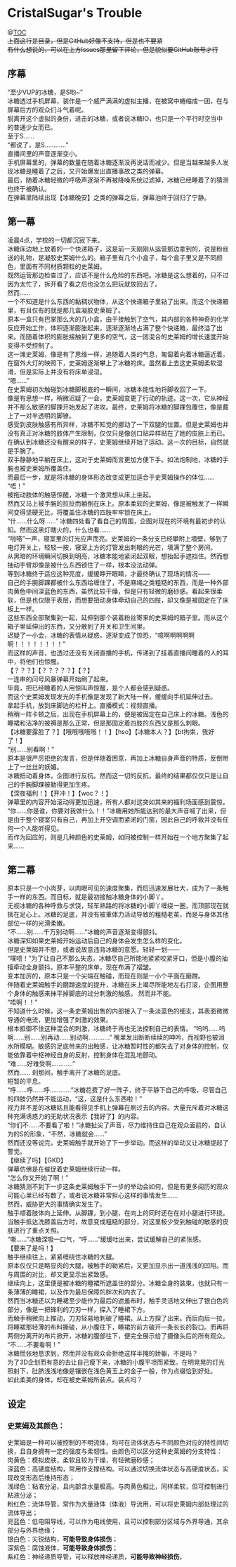 # CristalSugar's Trouble
@[TOC](目录)  
~~上面这行是目录，但是GitHub好像不支持，但是也不要紧~~  
~~有什么想说的，可以在上方Issues那里留下评论，但是貌似要GitHub账号才行~~  
## 序幕
“至少VUP的冰糖，是S哟~”  
冰糖透过手机屏幕，装作是一个威严满满的虚拟主播，在被窝中蜷缩成一团，在与屏幕后方的观众们斗气着呢。  
脱离开这个虚拟的身份，进击的冰糖，或者说冰糖IO，也只是一个平行时空当中的普通少女而已。  
至于S……  
“都说了，是S…………”  
直播间里的声音逐渐变小。  
手机屏幕里的，弹幕的数量在随着冰糖逐渐没再说话而减少。但是当越来越多人发现冰糖是睡着了之后，又开始爆发出直播事故之类的弹幕。  
最后，随着冰糖轻微的呼吸声逐渐不再被降噪系统过滤掉，冰糖已经睡着了的猜测也终于被确认。  
在弹幕里陆续出现【冰糖晚安】之类的弹幕之后，弹幕池终于回归了宁静。  
## 第一幕
凌晨4点，学校的一切都沉寂下来。  
冰糖床边地上放着的一个快递箱子，这是前一天刚刚从运营那边拿到的，说是粉丝送的礼物，是凝胶史莱姆什么的。箱子里有几个小盒子，每个盒子里又是不同颜色，里面有不同材质颗粒的史莱姆。  
既然运营那边检查过了，应该不是什么危险的东西吧。冰糖是这么想着的，只不过因为太忙了，拆开看了看之后也没怎么把玩就放回去了。  
然而……  
一个不知道是什么东西的黏稠状物体，从这个快递箱子里钻了出来。而这个快递箱里，有且仅有的就是那几盒凝胶史莱姆了。  
原本一盒只有巴掌那么大的几小盒，由于接触到了空气，其内部的各种神奇的化学反应开始工作，体积逐渐膨胀起来，逐渐逐渐地占满了整个快递箱，最终溢了出来。而随着体积的膨胀接触到了更多的空气，这一团混合的史莱姆的增长速度开始变得不受控制了。  
这一滩史莱姆，像是有了思维一样，追随着人类的气息，匍匐着向着冰糖逼近着。在窗外大灯的映照下，史莱姆逐渐攀上了冰糖的床。虽然看上去这史莱姆柔软湿滑，但是实际上并没有将床单浸湿。  
“嗯……”  
在史莱姆初次触碰到冰糖脚板底的一瞬间，冰糖本能性地将脚收回了一下。  
像是有思想一样，稍微迟疑了一会，史莱姆变更了行动的轨迹。这一次，它从神经并不那么敏感的脚踝开始发起了进攻。最终，史莱姆将冰糖的脚踝包覆住，像是戴上了一对半透明的脚镣。  
感受到皮肤触感有所异样，冰糖不知觉的挪动了一下双腿的位置。但是史莱姆也并没有真正对冰糖的肢体产生限制，仅仅只是像创口贴异样贴在了她的皮肤上而已。  
在确认到冰糖还没有醒来的样子，史莱姆继续开始了运动。这一次的目标，自然就是手腕了。  
双手静静地平躺在床上，这对于史莱姆而言更加方便下手。如法炮制地，冰糖的手腕也被史莱姆所覆盖住。  
而最后一步，就是将冰糖的身体形态改变成更加适合于史莱姆操作的体位……  
“唔！”  
被拖动肢体的触感惊醒，冰糖一个激灵想从床上坐起。  
然而又马上被手腕的拉扯而躺倒在床上。原本柔软的史莱姆，像是被触发了一样瞬间变得坚硬无比，将覆盖住冰糖的四肢牢牢锁在床上。  
“什……什么呀……”
冰糖四处看了看自己的周围，企图对现在的环境有最初步的认知。然而这黑灯瞎火的，什么也看……  
“啪嗒”一声，寝室里的灯光应声而亮。史莱姆的一条分支已经攀附上墙壁，够到了电灯开关上，轻轻一按，寝室上方的灯管发出刺眼的光芒，填满了整个房间。  
从黑暗的环境瞬间切换到明亮，冰糖本能地紧闭起双眼，想抬起手遮挡住。然而想抽动手臂却像是被什么东西锁住了一样，根本没法动弹。  
等到冰糖终于适应这种亮度，缓缓睁开眼睛，才最终确认了现场的情况——  
自己的手腕脚踝都被什么东西给缠住了，不是麻绳之类粗糙的东西，而是一种外部肉黄色中间深蓝色的东西，虽然比较干燥，但是只有轻微的磨砂感。看起来很柔软，但是也仅限于表层，而想要扭动身体牵动自己的四肢，却又像是被固定在了床板上一样。  
这些东西全部聚集到一起，延伸到那个装着粉丝寄来的史莱姆的箱子里。而从这个箱子里延伸出的东西，又分散到了开关和卫生间里。  
迟疑了一小会，冰糖的表情从疑惑，逐渐变成了惊恐，“噫啊啊啊啊啊啊！！！！！！！！”  
而这样的声音，也透过还没有关闭直播的手机，传递到了挂着直播间睡着的人的耳中，将他们也惊醒。  
【？？？】【？？？？？】【？】  
一连串的问号风暴弹幕开始刷了起来。  
毕竟，把已经睡着的人用惊叫声惊醒，是个人都会感到疑惑。  
而这个史莱姆发现发光的手机像是发现了新大陆一样，缓缓向手机延伸过去。  
拿起手机，放到床脚边的栏杆上。直播模式：视频直播。  
稍稍一阵卡顿之后，出现在手机屏幕上的，便是被固定在自己床上的冰糖。浅色的睡裙和洁净的被褥是那么正常，但是那固定着四肢的东西又是那么刺眼。  
【冰糖要露脸了？】【哦哦哦哦哦！！】【hso】【冰糖本人？】【bt拘束，我好了！】  
“别……别看啊！”  
原本是很严厉拒绝的发言，但是伴随着困意，再加上冰糖自身声音的特质，反倒带上了一丝丝的妖媚。  
冰糖扭动着身体，企图进行反抗。然而这一切的反抗，最终的结果都仅仅只是让自己的手腕脚踝被勒得更加生疼。  
【深夜福利！】【开冲！】【woc？！】  
弹幕里的内容开始滚动得更加迅速，所有人都对这突如其来的福利场面感到震惊。  
“你……你是谁，你要对我做什么！！”冰糖用她所能达到的最大声音喊了出来，但是由于整个寝室只有自己，再加上开空调而紧闭的门窗，因此自己的呼救并没有任何一个人能听得见。  
而作为回应的，则是几种颜色的史莱姆，如同被控制一样开始在一个地方聚集了起来……  

## 第二幕  
原本只是一个小肉芽，以肉眼可见的速度聚集，而后迅速发展壮大，成为了一条触手一样的东西。而目标，就是最初接触冰糖身体的小脚丫。  
无视冰糖的各种呼救与求饶，轻车熟路的将冰糖的小脚丫缠绕一圈，而顶部现在就抵在足心上。冰糖的足底，并没有被重体力活动导致的粗糙老茧，而是与身体其他部位一样的光滑柔嫩。  
“不……别……千万别动啊……”冰糖的声音逐渐变得颤抖。  
冰糖深知如果史莱姆开始运动后自己的身体会发生怎么样的变化。  
但是史莱姆并不想，或者说故意违背冰糖的意愿。轻轻一划——  
“噗唔！”为了让自己不那么失态，冰糖尽自己所能地紧紧咬紧牙口，但是小腹的抽搐牵动全身颤抖。原本平整的床单，现在布满了褶皱。  
变本加厉的，原本只是一个尖端在触碰，而现在则是一小个平面在磨蹭。  
伴随着史莱姆触手的磨蹭速度的提升，冰糖在床上竭尽所能地左右打滚，企图用整个身体的触感来抹平掉脚底的过分刺激的触感。
然而并不能。  
“唔啊！！”  
不知道什么时候，这一条史莱姆出售的内部接入了一条淡蓝色的细支，其表面微微导通的电流，更加增强了刺激的效果。  
根本抵御不住这种混合的刺激，冰糖终于再也无法控制自己的表情。
“呜呜……呜啊……别……别再动……别动啊…………”
嘴里发出断断续续的呻吟，而视野也被泪水所模糊。敏感的足底带来的出触感，让冰糖暂时性的都失去了对身体的控制，仅能依靠着中枢神经自身的反射，控制身体在混乱地颤动。  
“难……好难受啊…………”  
然而……
刹那间，触手离开了冰糖的足底。  
短暂的平息。    
“呼……呼……呼…………”冰糖花费了好一阵子，终于平静下自己的呼吸，尽管自己的四肢仍然并不能运动，“这，这是什么东西啦！”  
视力并不差的冰糖姑且能看得见手机上弹幕在刷过去的内容。大量充斥着对冰糖这种充满诱惑力的无助状况表示【我好了】的内容。  
“你们不……不要看了啦！”冰糖扯尖了声音，尽力维持住自己在观众面前的，自认为的S的形象，“不然，冰糖就会……”  
然而还没等说完，史莱姆触手就开始了下一步举动。而这样的举动又让冰糖提起了警觉。  
【继续了吗】【GKD】  
弹幕仿佛是在催促着史莱姆继续行动一样。  
“怎么你又开始了啊！”  
冰糖猜测不到下一步这条史莱姆触手下一步的举动会如何，但是有更多阅历的观众可能心里已经有数了，或者说冰糖非常担心这样的事情发生……  
然而，威胁更大的事情确实发生了。  
触手顺着肢体向上延伸。从脚踝，到小腿，在向上的同时还在在对小腿进行环绕。当触手抵达洗膝盖后方时，故意变成粗糙的部分，对这里极少受到触碰的敏感的皮肤进行了重点关照。  
“嘶……”冰糖深吸一口气，“呼……”缓缓吐出来，尝试缓解自己的紧张感。  
【要来了是吗！】    
触手继续往上，紧紧缠绕住冰糖的大腿。  
原本仅仅只是略显肉的大腿，被触手的勒紧后，又更加显示出一道浅浅的凹陷。而与周围的对比，却又更显示出紧致感。    
继续向上，这里便是被冰糖的睡裙所遮盖住的部分。冰糖全身的装束，也就只有一条薄薄的睡裙，以及作为最后保障的胖次和内衣了。  
然而当冰糖还以为睡裙至少能作为最后的遮羞布时，触手灵活地又伸出了银白色的部分，像是一把锋利的刀刃一样，探入了睡裙下方。  
而触手稍微向上推动，刀刃轻易地刺破了睡裙，从上方探了出来。而后向后一拉，将睡裙那轻薄的布料撕破，从小腹往下，睡裙的前方破开一条长长的裂口。而再将两侧分离开的布片掀开，冰糖的腹部往下，便完全展示给了摄像头后的所有观众。  
“不……不要看啊！”  
冰糖慌张地恳求到，然而并没有观众会拒绝这样半掩的娇躯，不是吗？  
为了3D企划而有意的去让自己瘦下来，冰糖的小腹平坦而紧致。在明晃晃的灯光照射下，肚脐浅浅地像是镶嵌在浅色黄玉上的金子一般，作为点缀恰到好处。  
如此柔美的身体，却在被史莱姆所装点。装点吗？  






## 设定
### 史莱姆及其颜色：
史莱姆是一种可以被控制的不明流体，均可在流体状态与不同颜色对应的特性间切换，且自身拥有一定的强度与柔韧性。由颜色可以区分这种史莱姆的分支特性：  
肉黄色：模拟皮肤，柔软且较为干燥，有轻微磨砂感；   
深蓝色：高硬度结构，常用作支撑结构。可以通过切换流体状态与高硬度状态，实现改变形态后维持形态；  
浅绿色：粘液分泌，且内部含水量极高。与肉黄色相比，同样柔软，但可控制进行粘液分泌；  
粉红色：流体导管，常作为大量液体（体液）导流用，可以将史莱姆内部处理过的流体导出；  
亮蓝色：低电阻导线，可以作为电线使用，且可以控制部分区域与外界导通，其余部分与外界绝缘；  
银白色：尖锐结构，**可能导致身体损伤**；  
深紫色：腐蚀液体，**可能导致身体损伤**；  
紫红色：神经递质导管，可以释放神经递质，**可能导致神经损伤**。  
